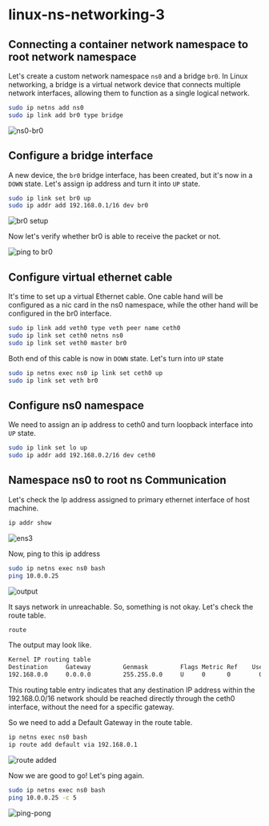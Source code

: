 # linux-ns-networking-3

## Connecting a container network namespace to root network namespace

Let's create a custom network namespace `ns0` and a bridge `br0`.
In Linux networking, a bridge is a virtual network device that connects multiple network interfaces, allowing them to function as a single logical network.

```bash
sudo ip netns add ns0
sudo ip link add br0 type bridge
```

![ns0-br0](https://lab-bucket.s3.brilliant.com.bd/labthumbnail/3ef5b56c-5e5f-4a06-83dd-94d0d1ad6b4b.png)

## Configure a bridge interface

A new device, the `br0` bridge interface, has been created, but it's now in a `DOWN` state. Let's assign ip address and turn it into `UP` state.

```bash
sudo ip link set br0 up
sudo ip addr add 192.168.0.1/16 dev br0
```

![br0 setup](https://lab-bucket.s3.brilliant.com.bd/labthumbnail/5c391867-6f00-4845-82fd-900ab0d18dea.png)

Now let's verify whether br0 is able to receive the packet or not.

![ping to br0](https://lab-bucket.s3.brilliant.com.bd/labthumbnail/9c7d50b8-e48e-4dd5-9a9f-1bef9c53d289.png)

## Configure virtual ethernet cable

It's time to set up a virtual Ethernet cable. One cable hand will be configured as a nic card in the ns0 namespace, while the other hand will be configured in the br0 interface.

```bash
sudo ip link add veth0 type veth peer name ceth0
sudo ip link set ceth0 netns ns0
sudo ip link set veth0 master br0
```

Both end of this cable is now in `DOWN` state. Let's turn into `UP` state

```bash
sudo ip netns exec ns0 ip link set ceth0 up
sudo ip link set veth br0
```

## Configure ns0 namespace

We need to assign an ip address to ceth0 and turn loopback interface into `UP` state.

```bash
sudo ip link set lo up
sudo ip addr add 192.168.0.2/16 dev ceth0
```
## Namespace ns0 to root ns Communication

Let's check the Ip address assigned to primary ethernet interface of host machine.

```bash
ip addr show 
```

![ens3](https://lab-bucket.s3.brilliant.com.bd/labthumbnail/d4a85484-1c75-4103-8d81-152a23884568.png)

Now, ping to this ip address

```bash
sudo ip netns exec ns0 bash
ping 10.0.0.25
```

![output](https://lab-bucket.s3.brilliant.com.bd/labthumbnail/88232a86-b214-4028-a151-468858ae09db.png)

It says network in unreachable. So, something is not okay. Let's check the route table.
```bash
route
```

The output may look like.

```bash
Kernel IP routing table
Destination     Gateway         Genmask         Flags Metric Ref    Use Iface
192.168.0.0     0.0.0.0         255.255.0.0     U     0      0        0 ceth0
```

This routing table entry indicates that any destination IP address within the 192.168.0.0/16 network should be reached directly through the ceth0 interface, without the need for a specific gateway.

So we need to add a Default Gateway in the route table.

```bash
ip netns exec ns0 bash
ip route add default via 192.168.0.1
```

![route added](https://lab-bucket.s3.brilliant.com.bd/labthumbnail/cf1b99fe-a9eb-40b5-a2ff-16b62920c822.png)

Now we are good to go! Let's ping again.

```bash
sudo ip netns exec ns0 bash
ping 10.0.0.25 -c 5
```

![ping-pong](https://lab-bucket.s3.brilliant.com.bd/labthumbnail/00a7eba6-650d-47d2-9bc8-2adc2dd25a09.png)